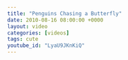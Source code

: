 ```yaml
---
title: "Penguins Chasing a Butterfly"
date: 2010-08-16 08:00:00 +0000
layout: video
categories: [videos]
tags: cute
youtube_id: "LyaU9JKnKiQ"
---
```

